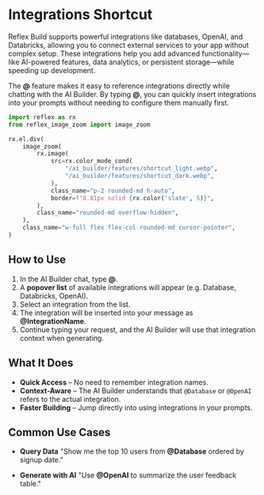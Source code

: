 # Integrations Shortcut

Reflex Build supports powerful integrations like databases, OpenAI, and Databricks, allowing you to connect external services to your app without complex setup. These integrations help you add advanced functionality—like AI-powered features, data analytics, or persistent storage—while speeding up development.

The **@** feature makes it easy to reference integrations directly while chatting with the AI Builder. By typing **@**, you can quickly insert integrations into your prompts without needing to configure them manually first.

```python exec
import reflex as rx
from reflex_image_zoom import image_zoom
```

```python eval
rx.el.div(
    image_zoom(
        rx.image(
            src=rx.color_mode_cond(
                "/ai_builder/features/shortcut_light.webp",
                "/ai_builder/features/shortcut_dark.webp",
            ),
            class_name="p-2 rounded-md h-auto",
            border=f"0.81px solid {rx.color('slate', 5)}",
        ),
        class_name="rounded-md overflow-hidden",
    ),
    class_name="w-full flex flex-col rounded-md cursor-pointer",
)
```

## How to Use

1. In the AI Builder chat, type **@**.
2. A **popover list** of available integrations will appear (e.g. Database, Databricks, OpenAI).
3. Select an integration from the list.
4. The integration will be inserted into your message as **@IntegrationName**.
5. Continue typing your request, and the AI Builder will use that integration context when generating.

## What It Does

- **Quick Access** – No need to remember integration names.
- **Context-Aware** – The AI Builder understands that `@Database` or `@OpenAI` refers to the actual integration.
- **Faster Building** – Jump directly into using integrations in your prompts.

## Common Use Cases

- **Query Data**
  "Show me the top 10 users from **@Database** ordered by signup date."

- **Generate with AI**
  "Use **@OpenAI** to summarize the user feedback table."
